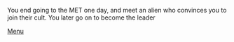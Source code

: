 You end going to the MET one day, and meet an alien who convinces you to join their cult. You later go on to become the leader

[Menu](../home-base.md)